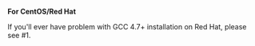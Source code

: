 
**For CentOS/Red Hat**

If you'll ever have problem with GCC 4.7+ installation on Red Hat, please see #1.
